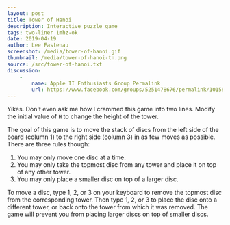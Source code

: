 ```yaml
---
layout: post
title: Tower of Hanoi
description: Interactive puzzle game
tags: two-liner 1mhz-ok
date: 2019-04-19
author: Lee Fastenau
screenshot: /media/tower-of-hanoi.gif
thumbnail: /media/tower-of-hanoi-tn.png
source: /src/tower-of-hanoi.txt
discussion:
    -
        name: Apple II Enthusiasts Group Permalink
        url: https://www.facebook.com/groups/5251478676/permalink/10158489147328677/
---
```


Yikes. Don't even ask me how I crammed this game into two lines. Modify the initial value of `H` to change the height of the tower.

The goal of this game is to move the stack of discs from the left side of the board (column 1) to the right side (column 3) in as few moves as possible. There are three rules though:

1. You may only move one disc at a time.
2. You may only take the topmost disc from any tower and place it on top of any other tower.
3. You may only place a smaller disc on top of a larger disc.

To move a disc, type 1, 2, or 3 on your keyboard to remove the topmost disc from the corresponding tower. Then type 1, 2, or 3 to place the disc onto a different tower, or back onto the tower from which it was removed. The game will prevent you from placing larger discs on top of smaller discs.